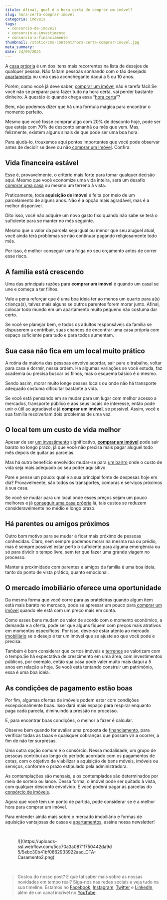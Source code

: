 ```yaml
---
titulo: Afinal, qual é a hora certa de comprar um imóvel?
slug: hora-certa-comprar-imovel
categoria: imoveis
tags:
 - consorcio-de-imoveis
 - consorcio-e-investimento
 - consorcio-x-financiamento
thumbnail: /static/cms-content/hora-certa-comprar-imovel.jpg
meta_summary: 
date: 24/09/2021
---
```

A [casa própria](https://www.embracon.com.br/blog/como-conquistar-a-estabilidade-da-casa-propria) é um dos itens mais recorrentes na lista de desejos de qualquer pessoa. Não faltam pessoas sonhando com o tão desejado [apartamento](https://www.embracon.com.br/blog/como-comprar-um-apartamento) ou uma casa aconchegante daqui a 5 ou 10 anos.

Porém, como você já deve saber, [comprar um imóvel](https://www.embracon.com.br/consorcio-de-imoveis) não é tarefa fácil.Se você não se preparar para fazer tudo na hora certa, vai perder bastante dinheiro. A questão é: quando chega essa “[hora certa](https://www.embracon.com.br/blog/8-motivos-que-comprovam-que-consorcio-e-investimento)”?

Bem, não podemos dizer que há uma fórmula mágica para encontrar o momento perfeito.

Mesmo que você fosse comprar algo com 20% de desconto hoje, pode ser que esteja com 70% de desconto amanhã ou mês que vem. Mas, felizmente, existem alguns sinais de que pode ser uma boa hora.

Para ajudá-lo, trouxemos aqui pontos importantes que você pode observar antes de decidir se deve ou não[ comprar um imóvel](https://www.embracon.com.br/blog/8-dicas-compra-primeiro-imovel). Confira:

Vida financeira estável
-----------------------

Esse é, provavelmente, o critério mais forte para tomar qualquer decisão aqui. Mesmo que você economize uma vida inteira, será um desafio [comprar uma casa](https://www.embracon.com.br/consorcio-de-imoveis) ou mesmo um terreno à vista.

Praticamente, toda **aquisição de imóvel** é feita por meio de um parcelamento de alguns anos. Não é a opção mais agradável, mas é a melhor disponível.

Dito isso, você não adquire um novo gasto fixo quando não sabe se terá o suficiente para se manter no mês seguinte.

Mesmo que o valor da parcela seja igual ou menor que seu aluguel atual, você ainda terá problemas se não continuar pagando religiosamente todo mês.

Por isso, é melhor conseguir uma folga no seu orçamento antes de correr esse risco.

A família está crescendo
------------------------

Uma das principais razões para **comprar um imóvel** é quando um casal se une e começa a ter filhos.

Vale a pena reforçar que é uma boa ideia ter ao menos um quarto para a(s) criança(s), talvez mais alguns se outros parentes forem morar junto. Afinal, colocar todo mundo em um apartamento muito pequeno não costuma dar certo.

Se você se planejar bem, e todos os adultos responsáveis da família se dispuserem a contribuir, suas chances de encontrar uma casa própria com espaço suficiente para tudo e para todos aumentam.

Sua casa não fica em um local muito prático
-------------------------------------------

A rotina da maioria das pessoas envolve acordar, sair para o trabalho, voltar para casa e dormir, nessa ordem. Há algumas variações se você estuda, faz academia ou precisa buscar os filhos, mas o esquema básico é o mesmo.

Sendo assim, morar muito longe desses locais ou onde não há transporte adequado costuma dificultar bastante a vida.

Se você está pensando em se mudar para um lugar com melhor acesso a mercados, transporte público e aos seus locais de interesse, então pode unir o útil ao agradável e já **comprar um imóvel**, se possível. Assim, você e sua família resolveriam dois problemas de uma vez.

O local tem um custo de vida melhor
-----------------------------------

Apesar de ser [um investimento](https://www.embracon.com.br/blog/8-motivos-que-comprovam-que-consorcio-e-investimento) significativo, [**comprar um imóvel**](https://www.embracon.com.br/blog/8-dicas-compra-primeiro-imovel) pode sair barato no longo prazo, já que você não precisa mais pagar aluguel todo mês depois de quitar as parcelas.

Mas há outro benefício envolvido: mudar-se para [um bairro](https://www.embracon.com.br/blog/saiba-o-que-considerar-ao-escolher-um-bairro-para-morar) onde o custo de vida seja mais adequado ao seu poder aquisitivo.

Pare e pense um pouco: qual é a sua principal fonte de despesas hoje em dia? Provavelmente, são todos os transportes, compras e serviços próximos à sua casa.

Se você se mudar para um local onde esses preços sejam um pouco melhores e já [conseguir uma casa própria](https://www.embracon.com.br/consorcio-de-imoveis) lá, tais custos se reduzem consideravelmente no médio e longo prazo.

Há parentes ou amigos próximos
------------------------------

Outro bom motivo para se mudar é ficar mais próximo de pessoas conhecidas. Claro, nem sempre podemos morar na mesma rua ou prédio, mas é sempre possível estar perto o suficiente para alguma emergência ou só para dividir o tempo livre, sem ter que fazer uma grande viagem no processo.

Manter a proximidade com parentes e amigos da família é uma boa ideia, tanto do ponto de vista prático, quanto emocional.

O mercado imobiliário oferece uma oportunidade
----------------------------------------------

Da mesma forma que você corre para as prateleiras quando algum item está mais barato no mercado, pode se apressar um pouco para[ comprar um imóvel](https://www.embracon.com.br/consorcio-de-imoveis) quando ele está com um preço mais em conta.

Como esses bens mudam de valor de acordo com o momento econômico, a demanda e a oferta, pode ser que alguns fiquem com preços mais atrativos em momentos específicos. Por isso, deve-se estar atento ao mercado [imobiliário](https://www.embracon.com.br/blog/por-que-contratar-o-consorcio-imobiliario-embracon) se o desejo é ter um imóvel que se ajuste ao que você pode e precisa.

Também é bom considerar que certos imóveis e [terrenos](https://www.embracon.com.br/blog/vale-a-pena-comprar-um-terreno-para-investir) se valorizam com o tempo.Se há expectativa de crescimento em uma área, com investimentos públicos, por exemplo, então sua casa pode valer muito mais daqui a 5 anos em relação a hoje. Se você está tentando construir um patrimônio, essa é uma boa ideia.

As condições de pagamento estão boas
------------------------------------

Por fim, algumas ofertas de imóveis podem estar com condições excepcionalmente boas. Isso dará mais espaço para respirar enquanto paga cada parcela, diminuindo a pressão no processo.

E, para encontrar boas condições, o melhor a fazer é calcular.

Observe bem quando for avaliar uma proposta de [financiamento](https://www.embracon.com.br/blog/financiamento-ou-consorcio-o-que-e-melhor-na-compra-de-um-imovel), para verificar todas as taxas e quaisquer cobranças que possam vir a ocorrer, a fim de não ter surpresas.

Uma outra opção comum é o consórcio. Nessa modalidade, um grupo de pessoas contribui ao longo do período acordado com os pagamentos de cotas, com o objetivo de viabilizar a aquisição de bens móveis, imóveis ou serviços, conforme o prazo estipulado pela administradora.

As contemplações são mensais, e os contemplados são determinados por meio de sorteio ou lance. Dessa forma, o imóvel pode ser quitado à vista, com qualquer desconto envolvido. E você poderá pagar as parcelas do [consórcio de imóveis](https://www.embracon.com.br/consorcio-de-imoveis).

Agora que você tem um ponto de partida, pode considerar se é a melhor hora para comprar um imóvel.

Para entender ainda mais sobre o mercado imobiliário e formas de aquisição vantajosas de casas e [apartamentos](https://www.embracon.com.br/blog/como-comprar-um-apartamento), assine nossa newsletter!

‍

<figure class="w-richtext-figure-type-image w-richtext-align-center" style="max-width:310px"><div>![](https://uploads-ssl.webflow.com/5cc70a3a0871f750442da9d5/5ebc30b41bf0862933922aad_CTA-Casamento2.png)</div></figure>‍

> Gostou do nosso post? E que tal saber mais sobre as nossas novidades em tempo real? Siga-nos nas redes sociais e veja tudo na sua timeline. Estamos no [Facebook](https://www.facebook.com/embracon/), [Instagram](https://www.instagram.com/embraconoficial/), [Twitter](https://twitter.com/embracon) e [LinkedIn](https://www.linkedin.com/company/1018875/), além de um canal incrível no [YouTube](https://www.youtube.com/channel/UCL-Y0mv9zc73Iek48NLUBzQ).

‍
